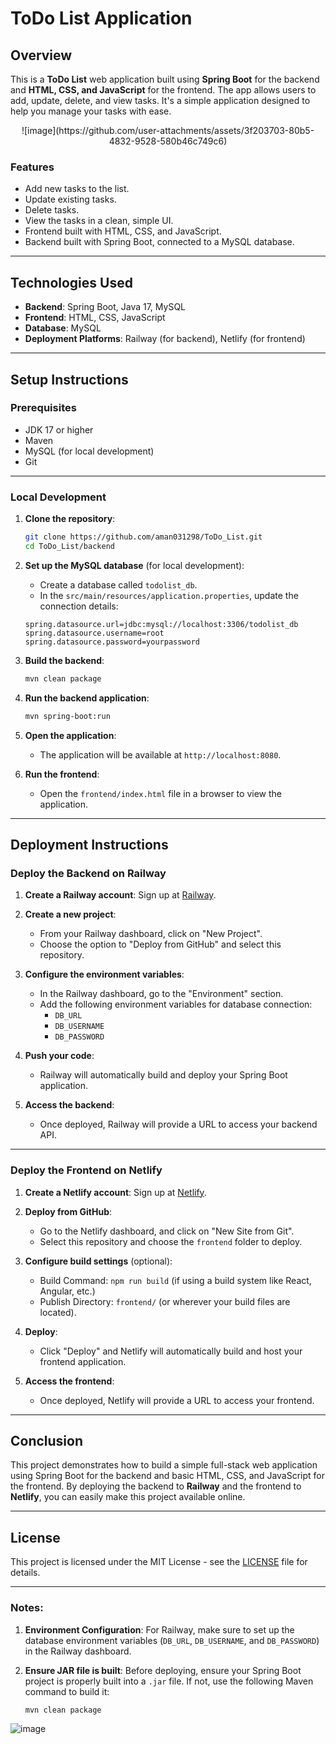 # ToDo List Application

## Overview

This is a **ToDo List** web application built using **Spring Boot** for the backend and **HTML, CSS, and JavaScript** for the frontend. The app allows users to add, update, delete, and view tasks. It's a simple application designed to help you manage your tasks with ease.

<p align="center">
  ![image](https://github.com/user-attachments/assets/3f203703-80b5-4832-9528-580b46c749c6)
</p>

### Features

- Add new tasks to the list.
- Update existing tasks.
- Delete tasks.
- View the tasks in a clean, simple UI.
- Frontend built with HTML, CSS, and JavaScript.
- Backend built with Spring Boot, connected to a MySQL database.

---

## Technologies Used

- **Backend**: Spring Boot, Java 17, MySQL
- **Frontend**: HTML, CSS, JavaScript
- **Database**: MySQL
- **Deployment Platforms**: Railway (for backend), Netlify (for frontend)

---

## Setup Instructions

### Prerequisites

- JDK 17 or higher
- Maven
- MySQL (for local development)
- Git

---

### Local Development

1. **Clone the repository**:

    ```bash
    git clone https://github.com/aman031298/ToDo_List.git
    cd ToDo_List/backend
    ```

2. **Set up the MySQL database** (for local development):
   - Create a database called `todolist_db`.
   - In the `src/main/resources/application.properties`, update the connection details:

    ```properties
    spring.datasource.url=jdbc:mysql://localhost:3306/todolist_db
    spring.datasource.username=root
    spring.datasource.password=yourpassword
    ```

3. **Build the backend**:

    ```bash
    mvn clean package
    ```

4. **Run the backend application**:

    ```bash
    mvn spring-boot:run
    ```

5. **Open the application**:
   - The application will be available at `http://localhost:8080`.

6. **Run the frontend**:
   - Open the `frontend/index.html` file in a browser to view the application.

---

## Deployment Instructions

### Deploy the Backend on Railway

1. **Create a Railway account**: Sign up at [Railway](https://railway.app/).

2. **Create a new project**:
   - From your Railway dashboard, click on "New Project".
   - Choose the option to "Deploy from GitHub" and select this repository.

3. **Configure the environment variables**:
   - In the Railway dashboard, go to the "Environment" section.
   - Add the following environment variables for database connection:
     - `DB_URL`
     - `DB_USERNAME`
     - `DB_PASSWORD`

4. **Push your code**:
   - Railway will automatically build and deploy your Spring Boot application.

5. **Access the backend**:
   - Once deployed, Railway will provide a URL to access your backend API.

---

### Deploy the Frontend on Netlify

1. **Create a Netlify account**: Sign up at [Netlify](https://www.netlify.com/).

2. **Deploy from GitHub**:
   - Go to the Netlify dashboard, and click on "New Site from Git".
   - Select this repository and choose the `frontend` folder to deploy.

3. **Configure build settings** (optional):
   - Build Command: `npm run build` (if using a build system like React, Angular, etc.)
   - Publish Directory: `frontend/` (or wherever your build files are located).

4. **Deploy**:
   - Click "Deploy" and Netlify will automatically build and host your frontend application.

5. **Access the frontend**:
   - Once deployed, Netlify will provide a URL to access your frontend.

---

## Conclusion

This project demonstrates how to build a simple full-stack web application using Spring Boot for the backend and basic HTML, CSS, and JavaScript for the frontend. By deploying the backend to **Railway** and the frontend to **Netlify**, you can easily make this project available online.

---

## License

This project is licensed under the MIT License - see the [LICENSE](LICENSE) file for details.

---

### Notes:

1. **Environment Configuration**:
   For Railway, make sure to set up the database environment variables (`DB_URL`, `DB_USERNAME`, and `DB_PASSWORD`) in the Railway dashboard.

2. **Ensure JAR file is built**:
   Before deploying, ensure your Spring Boot project is properly built into a `.jar` file. If not, use the following Maven command to build it:

   ```bash
   mvn clean package


![image](https://github.com/user-attachments/assets/b91dcd2f-4ae2-4ec8-a3fc-aed5d04a0ee3)


